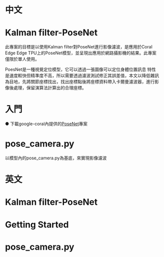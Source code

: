 # **中文**

# Kalman filter-PoseNet
此專案的目標是以使用Kalman filter對PoseNet進行影像濾波，是應用於Coral Edge Edge TPU上的PoseNet模型，並呈現出應用於網路攝影機的結果。此專案僅限於單人使用。

PoesNet是一種視覺定位模型，它可以透過一張圖像可以定位身體位置訊息 特性是速度較快但精準度不高，所以需要透過濾波測試修正其誤差值，本文以降低雜訊為目地，先將關節座標找出，找出座標點後將座標資料帶入卡爾曼濾波器，進行影像後處理，保留演算法計算出的合理座標。

# 入門
● 下載google-coral內提供的[PoseNet](https://github.com/google-coral/project-posenet.git)專案

# pose_camera.py
以模型內的pose_camera.py為基底，來實現影像濾波
















# **英文**

# Kalman filter-PoseNet

# Getting Started

# pose_camera.py
